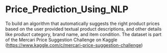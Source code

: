 # Price_Prediction_Using_NLP

To build an algorithm that automatically suggests the right product prices based on the user
provided textual product descriptions, and other details like product category, brand name,
and item condition.
The dataset is part of the Mercari Price Suggestion Challenge on Kaggle
(https://www.kaggle.com/c/mercari-price-suggestion-challenge)
